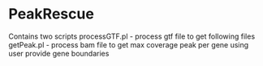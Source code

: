# PeakRescue
Contains two scripts
processGTF.pl - process gtf file to get following files 
getPeak.pl - process bam file to get max coverage peak per gene using user provide gene boundaries

